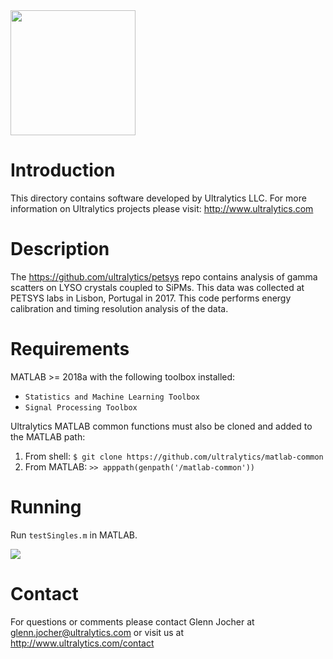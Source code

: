 <img src="https://storage.googleapis.com/ultralytics/UltralyticsLogoName1000×676.png" width="200">  

# Introduction

This directory contains software developed by Ultralytics LLC. For more information on Ultralytics projects please visit:
http://www.ultralytics.com  

# Description

The https://github.com/ultralytics/petsys repo contains analysis of gamma scatters on LYSO crystals coupled to SiPMs. This data was collected at PETSYS labs in Lisbon, Portugal in 2017. This code performs energy calibration and timing resolution analysis of the data.

# Requirements

MATLAB >= 2018a with the following toolbox installed:  

- ```Statistics and Machine Learning Toolbox```
- ```Signal Processing Toolbox```

Ultralytics MATLAB common functions must also be cloned and added to the MATLAB path:

1. From shell: ```$ git clone https://github.com/ultralytics/matlab-common```
2. From MATLAB: ```>> apppath(genpath('/matlab-common'))```

# Running
Run ```testSingles.m``` in MATLAB.


<img src="https://github.com/ultralytics/petsys/blob/master/results.png"> 

# Contact

For questions or comments please contact Glenn Jocher at glenn.jocher@ultralytics.com or visit us at http://www.ultralytics.com/contact
